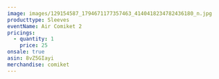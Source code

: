 ```yaml
---
image: images/129154587_1794671177357463_4140418234782436180_n.jpg
producttype: Sleeves
eventName: Air Comiket 2
pricings:
  - quantity: 1
    price: 25
onsale: true
asin: 8vZ5GIayi
merchandise: comiket
---
```

